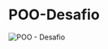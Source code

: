 # POO-Desafio

![POO - Desafio](https://github.com/luksrammos/POO-Desafio/assets/105017234/4a496111-de52-45dc-be67-05a9d31b88c8)
